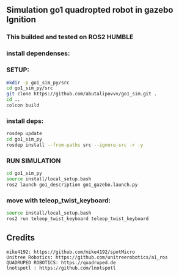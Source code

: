## Simulation go1 quadropted robot in gazebo Ignition

### This builded and tested on ROS2 HUMBLE


### install dependenses:



### SETUP:

```bash
mkdir -p go1_sim_py/src
cd go1_sim_py/src
git clone https://github.com/abutalipovvv/go1_sim.git .
cd ..
colcon build
```

### install deps:
```bash
rosdep update
cd go1_sim_py
rosdep install --from-paths src --ignore-src -r -y
```

### RUN SIMULATION

```bash
cd go1_sim_py
source install/local_setup.bash
ros2 launch go1_description go1_gazebo.launch.py
```


### move with teleop_twist_keyboard:
```bash
source install/local_setup.bash
ros2 run teleop_twist_keyboard teleop_twist_keyboard
```


## Credits

    mike4192: https://github.com/mike4192/spotMicro
    Unitree Robotics: https://github.com/unitreerobotics/a1_ros
    QUADRUPED ROBOTICS: https://quadruped.de
    lnotspotl : https://github.com/lnotspotl
